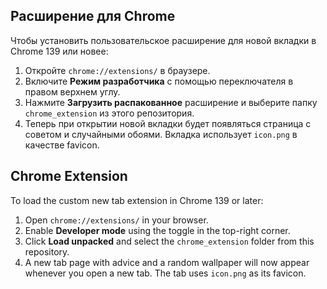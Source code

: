 ## Расширение для Chrome

Чтобы установить пользовательское расширение для новой вкладки в Chrome 139 или новее:

1. Откройте `chrome://extensions/` в браузере.
2. Включите **Режим разработчика** с помощью переключателя в правом верхнем углу.
3. Нажмите **Загрузить распакованное** расширение и выберите папку `chrome_extension` из этого репозитория.
4. Теперь при открытии новой вкладки будет появляться страница с советом и случайными обоями. Вкладка использует `icon.png` в качестве favicon.

## Chrome Extension

To load the custom new tab extension in Chrome 139 or later:

1. Open `chrome://extensions/` in your browser.
2. Enable **Developer mode** using the toggle in the top-right corner.
3. Click **Load unpacked** and select the `chrome_extension` folder from this repository.
4. A new tab page with advice and a random wallpaper will now appear whenever you open a new tab. The tab uses `icon.png` as its favicon.
